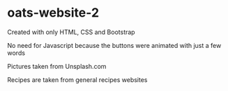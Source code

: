 # oats-website-2

Created with only HTML, CSS and Bootstrap

No need for Javascript because the buttons were animated with just a few words

Pictures taken from Unsplash.com

Recipes are taken from general recipes websites
